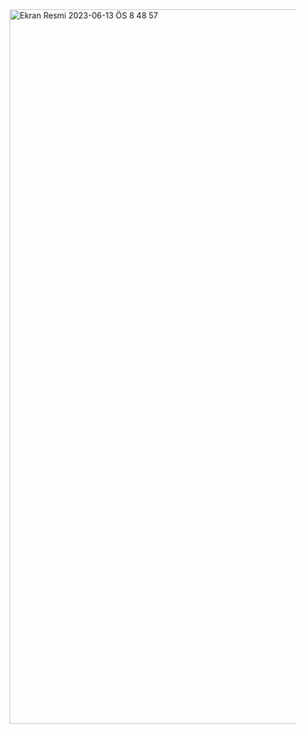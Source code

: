 <img width="1254" alt="Ekran Resmi 2023-06-13 ÖS 8 48 57" src="https://github.com/Kaano1/LeetCode/assets/89842738/9909ebd7-891f-4872-947d-c4a4c0f48957">
